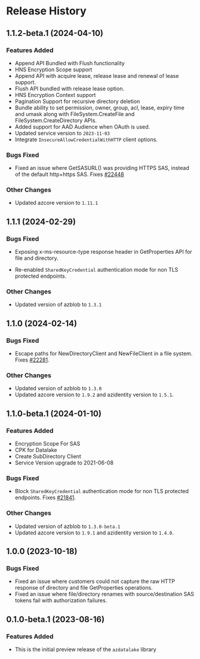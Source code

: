 # Release History

## 1.1.2-beta.1 (2024-04-10)

### Features Added
* Append API Bundled with Flush functionality
* HNS Encryption Scope support
* Append API with acquire lease, release lease and renewal of lease support.
* Flush API bundled with release lease option.
* HNS Encryption Context support
* Pagination Support for recursive directory deletion
* Bundle ability to set permission, owner, group, acl, lease, expiry time and umask along with FileSystem.CreateFile and FileSystem.CreateDirectory APIs.
* Added support for AAD Audience when OAuth is used.
* Updated service version to `2023-11-03`
* Integrate `InsecureAllowCredentialWithHTTP` client options.

### Bugs Fixed
* Fixed an issue where GetSASURL() was providing HTTPS SAS, instead of the default http+https SAS. Fixes [#22448](https://github.com/Azure/azure-sdk-for-go/issues/22448)

### Other Changes
* Updated azcore version to `1.11.1`

## 1.1.1 (2024-02-29)

### Bugs Fixed
* Exposing x-ms-resource-type response header in GetProperties API for file and directory.

* Re-enabled `SharedKeyCredential` authentication mode for non TLS protected endpoints.

### Other Changes
* Updated version of azblob to `1.3.1`

## 1.1.0 (2024-02-14)

### Bugs Fixed
* Escape paths for NewDirectoryClient and NewFileClient in a file system. Fixes [#22281](https://github.com/Azure/azure-sdk-for-go/issues/22281).

### Other Changes
* Updated version of azblob to `1.3.0`
* Updated azcore version to `1.9.2` and azidentity version to `1.5.1`.

## 1.1.0-beta.1 (2024-01-10)

### Features Added
* Encryption Scope For SAS
* CPK for Datalake
* Create SubDirectory Client
* Service Version upgrade to 2021-06-08

### Bugs Fixed

* Block `SharedKeyCredential` authentication mode for non TLS protected endpoints. Fixes [#21841](https://github.com/Azure/azure-sdk-for-go/issues/21841).

### Other Changes
* Updated version of azblob to `1.3.0-beta.1`
* Updated azcore version to `1.9.1` and azidentity version to `1.4.0`.

## 1.0.0 (2023-10-18)

### Bugs Fixed
* Fixed an issue where customers could not capture the raw HTTP response of directory and file GetProperties operations.
* Fixed an issue where file/directory renames with source/destination SAS tokens fail with authorization failures.

## 0.1.0-beta.1 (2023-08-16)

### Features Added

* This is the initial preview release of the `azdatalake` library
